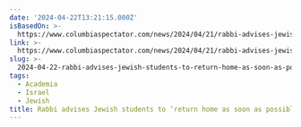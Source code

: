 ```yaml
---
date: '2024-04-22T13:21:15.000Z'
isBasedOn: >-
  https://www.columbiaspectator.com/news/2024/04/21/rabbi-advises-jewish-students-to-return-home-as-soon-as-possible-following-reports-of-extreme-antisemitism-on-and-around-campus/
link: >-
  https://www.columbiaspectator.com/news/2024/04/21/rabbi-advises-jewish-students-to-return-home-as-soon-as-possible-following-reports-of-extreme-antisemitism-on-and-around-campus/
slug: >-
  2024-04-22-rabbi-advises-jewish-students-to-return-home-as-soon-as-possible-followin
tags:
  - Academia
  - Israel
  - Jewish
title: Rabbi advises Jewish students to ‘return home as soon as possible’ followin
---
```


